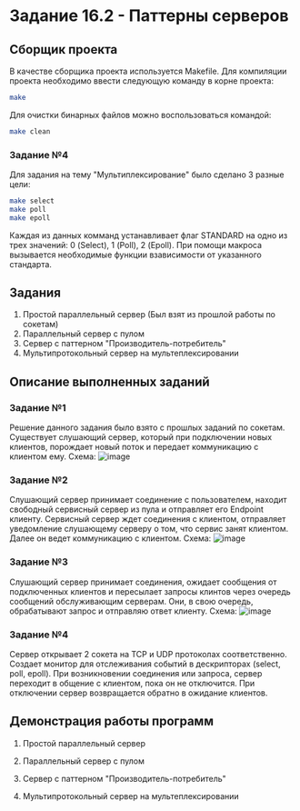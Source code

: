 # Задание 16.2 - Паттерны серверов
## Сборщик проекта
В качестве сборщика проекта используется Makefile. Для компиляции проекта необходимо ввести следующую команду в корне проекта:
``` bash
make
```
Для очистки бинарных файлов можно воспользоваться командой:
``` bash
make clean
```
### Задание №4
Для задания на тему "Мультиплексирование" было сделано 3 разные цели:
``` bash
make select
make poll
make epoll
```
Каждая из данных комманд устанавливает флаг STANDARD на одно из трех значений: 0 (Select), 1 (Poll), 2 (Epoll).
При помощи макроса вызывается необходимые функции взависимости от указанного стандарта.
## Задания
1) Простой параллельный сервер (Был взят из прошлой работы по сокетам)
2) Параллельный сервер с пулом
3) Сервер с паттерном "Производитель-потребитель" 
4) Мультипротокольный сервер на мультеплексировании 
## Описание выполненных заданий
### Задание №1
Решение данного задания было взято с прошлых заданий по сокетам. Существует слушающий сервер, который при подключении новых клиентов, порождает новый поток и передает коммуникацию с клиентом ему.
Схема:
![image](https://github.com/user-attachments/assets/8702b294-b436-4720-86eb-f9466b849a9b)

### Задание №2
Слушающий сервер принимает соединение с пользователем, находит свободный сервисный сервер из пула и отправляет его Endpoint клиенту.
Сервисный сервер ждет соединения с клиентом, отправляет уведомление слушающему серверу о том, что сервис занят клиентом. Далее он ведет коммуникацию с клиентом.
Схема:
![image](https://github.com/user-attachments/assets/ddf91ca0-3584-4fe8-bf91-ad6edcaadc81)

### Задание №3
Слушающий сервер принимает соединения, ожидает сообщения от подключенных клиентов и пересылает запросы клинтов через очередь сообщений обслуживающим серверам. Они, в свою очередь, обрабатывают запрос и отправляю ответ клиенту.
Схема:
![image](https://github.com/user-attachments/assets/0273bd00-b3c0-4ffd-9063-0893fb8bc433)

### Задание №4
Сервер открывает 2 сокета на TCP и UDP протоколах соответственно. Создает монитор для отслеживания событий в дескрипторах (select, poll, epoll). При возникновении соединения или запроса, сервер переходит в общение с клиентом, пока он не отключится. При отключении сервер возвращается обратно в ожидание клиентов.

## Демонстрация работы программ
1) Простой параллельный сервер 

2) Параллельный сервер с пулом

3) Сервер с паттерном "Производитель-потребитель" 

4) Мультипротокольный сервер на мультеплексировании 
